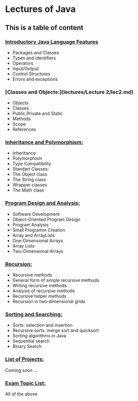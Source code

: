 # Lectures of Java

## This is a table of content

### [Introductory Java Language Features](lectures/Lecture_1/lec1.md)
*    Packages and Classes
*    Types and identifiers
*    Operators
*    Input/Output
*    Control Structures
*    Errors and exceptions
### [Classes and Objects:](lectures/Lecture 2/lec2.md)
* Objects
* Classes
* Public,Private and Static
* Methods
* Scope
* References


### [Inheritance and Polymorphism:]()
* Inheritance
* Polymorphism
* Type Compatibility      
* Standart Classes:
* The Object class
* The String class
* Wrapper classes
* The Math class


### [Program Design and Analysis:]()
* Software Development
* Object-Oriented Program Design
* Program Analysis
* Small Programm Creation
* Array and ArrayLists
* One-Dimensional Arrays
* Array Lists
* Two-Dimensional Arrays
### [Recursion:]()
* Recursive methods
* General form of simple  recursive methods
* Writing recursive methods
* Analysis of recursive methods
* Recursive helper methods
* Recursion in two-dimensional grids

### [Sorting and Searching:]()
* Sorts: selection and insertion
* Recursive sorts: merge sort and quicksort
* Sorting algorithms in Java
* Sequential search
* Binary Search

### [List of Projects:]()
 Coming soon ...
### [Exam Topic List:]()
All of the above